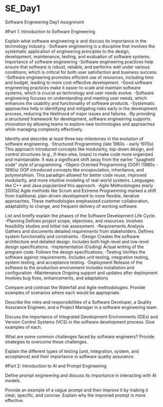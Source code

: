 # SE_Day1
Software Engineering Day1 Assignment

#Part 1: Introduction to Software Engineering

Explain what software engineering is and discuss its importance in the technology industry.
-Software engineering is a discipline that involves the systematic application of engineering principles to the design, development, maintenance, testing, and evaluation of software systems.
Importance of software engineering
-Software engineering practices help ensure that software is robust, reliable, and performs well under various conditions, which is critical for both user satisfaction and business success.
-Software engineering promotes efficient use of resources, including time and budget, leading to more cost-effective development.
-Good software engineering practices make it easier to scale and maintain software systems, which is crucial as technology and user needs evolve.
-Software engineering focuses on understanding and meeting user needs, which enhances the usability and functionality of software products.
-Systematic approaches help in identifying and mitigating risks early in the development process, reducing the likelihood of major issues and failures.
-By providing a structured framework for development, software engineering supports innovation by allowing teams to explore new technologies and approaches while managing complexity effectively.

Identify and describe at least three key milestones in the evolution of software engineering.
-Structured Programming (late 1960s - early 1970s)
This approach introduced concepts like modularity, top-down design, and control structures (e.g., if-then-else, loops) to make code more organized and maintainable. It was a significant shift away from the earlier "spaghetti code" style of programming.
-Object-Oriented Programming (OOP) (1980s - 1990s)
OOP introduced concepts like encapsulation, inheritance, and polymorphism. This paradigm allowed for better code reuse, improved modularity, and more intuitive modeling of real-world systems. Languages like C++ and Java popularized this approach.
-Agile Methodologies (early 2000s)
Agile methods like Scrum and Extreme Programming marked a shift from traditional, plan-driven development to more flexible, iterative approaches. These methodologies emphasized customer collaboration, adaptability to change, and frequent delivery of working software.

List and briefly explain the phases of the Software Development Life Cycle.
-Planning
Defines project scope, objectives, and resources.
Involves feasibility studies and initial risk assessment.
-Requirements Analysis
Gathers and documents detailed requirements from stakeholders.
Defines system functionality and constraints.
-Design
Creates the software architecture and detailed design.
Includes both high-level and low-level design specifications.
-Implementation (Coding)
Actual writing of the program code.
Follows the design specifications.
-Testing
Verifies the software against requirements.
Includes unit testing, integration testing, system testing, and acceptance testing.
-Deployment
Release of the software to the production environment
Includes installation and configuration
-Maintenance
Ongoing support and updates after deployment
Involves bug fixes, enhancements, and adaptations

Compare and contrast the Waterfall and Agile methodologies. Provide examples of scenarios where each would be appropriate.


Describe the roles and responsibilities of a Software Developer, a Quality Assurance Engineer, and a Project Manager in a software engineering team.


Discuss the importance of Integrated Development Environments (IDEs) and Version Control Systems (VCS) in the software development process. Give examples of each.


What are some common challenges faced by software engineers? Provide strategies to overcome these challenges.


Explain the different types of testing (unit, integration, system, and acceptance) and their importance in software quality assurance.


#Part 2: Introduction to AI and Prompt Engineering


Define prompt engineering and discuss its importance in interacting with AI models.


Provide an example of a vague prompt and then improve it by making it clear, specific, and concise. Explain why the improved prompt is more effective.
